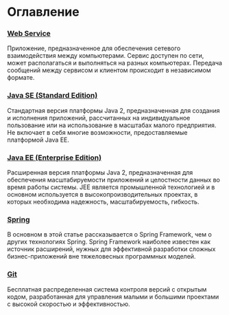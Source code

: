 # Оглавление

### [Web Service](/articles/web-service)
Приложение, предназначенное для обеспечения сетевого взаимодействия между компьютерами. Сервис 
доступен по сети, может располагаться и выполняться на разных компьютерах. Передача сообщений между сервисом и 
клиентом происходит в независимом формате.

### [Java SE (Standard Edition)](/articles/java-se)
Стандартная версия платформы Java 2, предназначенная для создания и исполнения приложений, рассчитанных на 
индивидуальное пользование или на использование в масштабах малого предприятия. Не включает в себя многие 
возможности, предоставляемые платформой Java EE.

### [Java EE (Enterprise Edition)](/articles/java-ee)
Расширенная версия платформы Java 2, предназначенная для обеспечения масштабируемости приложений и целостности данных во время работы системы. JEE является промышленной технологией и в основном используется в высокопроизводительных проектах, в которых необходима надежность, масштабируемость, гибкость.

### [Spring](/articles/spring)
В основном в этой статье рассказывается о Spring Framework, чем о других технологиях Spring. Spring Framework 
наиболее известен как источник расширений, нужных для эффективной разработки сложных бизнес-приложений вне 
тяжеловесных программных моделей.

### [Git](/articles/git)
Бесплатная распределенная система контроля версий с открытым кодом, разработанная для управления малыми и большими 
проектами с высокой скоростью и эффективностью. 
